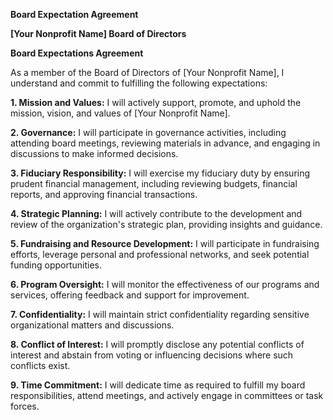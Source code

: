 **Board Expectation Agreement**

**[Your Nonprofit Name] Board of Directors**

**Board Expectations Agreement**

As a member of the Board of Directors of [Your Nonprofit Name], I understand and commit to fulfilling the following expectations:

**1. Mission and Values:** I will actively support, promote, and uphold the mission, vision, and values of [Your Nonprofit Name].

**2. Governance:** I will participate in governance activities, including attending board meetings, reviewing materials in advance, and engaging in discussions to make informed decisions.

**3. Fiduciary Responsibility:** I will exercise my fiduciary duty by ensuring prudent financial management, including reviewing budgets, financial reports, and approving financial transactions.

**4. Strategic Planning:** I will actively contribute to the development and review of the organization's strategic plan, providing insights and guidance.

**5. Fundraising and Resource Development:** I will participate in fundraising efforts, leverage personal and professional networks, and seek potential funding opportunities.

**6. Program Oversight:** I will monitor the effectiveness of our programs and services, offering feedback and support for improvement.

**7. Confidentiality:** I will maintain strict confidentiality regarding sensitive organizational matters and discussions.

**8. Conflict of Interest:** I will promptly disclose any potential conflicts of interest and abstain from voting or influencing decisions where such conflicts exist.

**9. Time Commitment:** I will dedicate time as required to fulfill my board responsibilities, attend meetings, and actively engage in committees or task forces.
